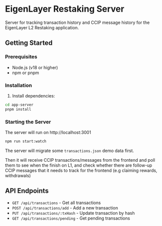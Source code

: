 # EigenLayer Restaking Server

Server for tracking transaction history and CCIP message history for the EigenLayer L2 Restaking application.

## Getting Started

### Prerequisites

- Node.js (v18 or higher)
- npm or pnpm

### Installation

1. Install dependencies:
```bash
cd app-server
pnpm install
```

### Starting the Server

The server will run on http://localhost:3001
```bash
npm run start:watch
```
The server will migrate some `transactions.json` demo data first.

Then it will receive CCIP transactions/messages from the frontend and poll them to see when the finish on L1, and check whether there are follow-up CCIP messages that it needs to track for the frontend (e.g claiming rewards, withdrawals)



## API Endpoints

- `GET /api/transactions` - Get all transactions
- `POST /api/transactions/add` - Add a new transaction
- `PUT /api/transactions/:txHash` - Update transaction by hash
- `GET /api/transactions/pending` - Get pending transactions